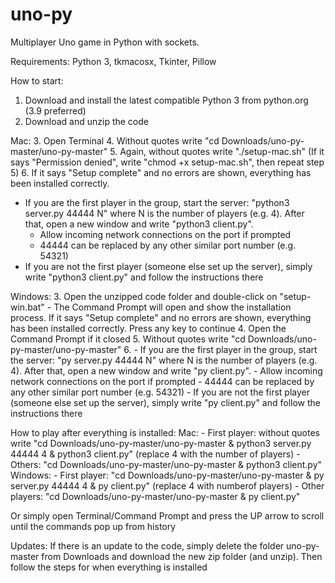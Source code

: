# uno-py
Multiplayer Uno game in Python with sockets.

Requirements: Python 3, tkmacosx, Tkinter, Pillow

How to start:
1. Download and install the latest compatible Python 3 from python.org (3.9 preferred)
2. Download and unzip the code

Mac:
3. Open Terminal
4. Without quotes write "cd Downloads/uno-py-master/uno-py-master"
5. Again, without quotes write "./setup-mac.sh"
(If it says "Permission denied", write "chmod +x setup-mac.sh", then repeat step 5)
6. If it says "Setup complete" and no errors are shown, everything has been installed correctly.
  - If you are the first player in the group, start the server: "python3 server.py 44444 N" where N is the number of players (e.g. 4).
  After that, open a new window and write "python3 client.py".
    - Allow incoming network connections on the port if prompted
    - 44444 can be replaced by any other similar port number (e.g. 54321)
  - If you are not the first player (someone else set up the server), simply write "python3 client.py" and follow the instructions there

Windows:
  3. Open the unzipped code folder and double-click on "setup-win.bat"
    - The Command Prompt will open and show the installation process. If it says "Setup complete" and no errors are shown, everything has been installed correctly.
      Press any key to continue
  4. Open the Command Prompt if it closed
  5. Without quotes write "cd Downloads/uno-py-master/uno-py-master"
  6. - If you are the first player in the group, start the server: "py server.py 44444 N" where N is the number of players (e.g. 4).
    After that, open a new window and write "py client.py".
      - Allow incoming network connections on the port if prompted
      - 44444 can be replaced by any other similar port number (e.g. 54321)
    - If you are not the first player (someone else set up the server), simply write "py client.py" and follow the instructions there




How to play after everything is installed:
Mac: - First player: without quotes write "cd Downloads/uno-py-master/uno-py-master & python3 server.py 44444 4 & python3 client.py" (replace 4 with the number of players)
     - Others: "cd Downloads/uno-py-master/uno-py-master & python3 client.py"
Windows: - First player: "cd Downloads/uno-py-master/uno-py-master & py server.py 44444 4 & py client.py" (replace 4 with numberof players)
         - Other players: "cd Downloads/uno-py-master/uno-py-master & py client.py"

Or simply open Terminal/Command Prompt and press the UP arrow to scroll until the commands pop up from history




Updates:
If there is an update to the code, simply delete the folder uno-py-master from Downloads and download the new zip folder (and unzip). Then follow the steps for when everything is installed
